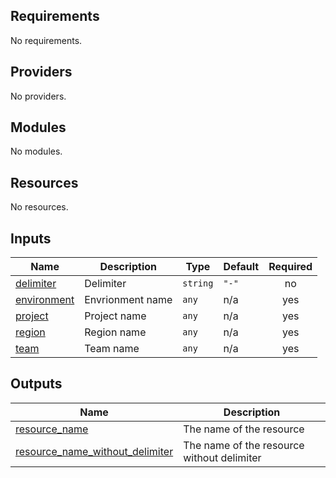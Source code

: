 <!-- BEGIN_TF_DOCS -->
## Requirements

No requirements.

## Providers

No providers.

## Modules

No modules.

## Resources

No resources.

## Inputs

| Name | Description | Type | Default | Required |
|------|-------------|------|---------|:--------:|
| <a name="input_delimiter"></a> [delimiter](#input\_delimiter) | Delimiter | `string` | `"-"` | no |
| <a name="input_environment"></a> [environment](#input\_environment) | Envrionment name | `any` | n/a | yes |
| <a name="input_project"></a> [project](#input\_project) | Project name | `any` | n/a | yes |
| <a name="input_region"></a> [region](#input\_region) | Region name | `any` | n/a | yes |
| <a name="input_team"></a> [team](#input\_team) | Team name | `any` | n/a | yes |

## Outputs

| Name | Description |
|------|-------------|
| <a name="output_resource_name"></a> [resource\_name](#output\_resource\_name) | The name of the resource |
| <a name="output_resource_name_without_delimiter"></a> [resource\_name\_without\_delimiter](#output\_resource\_name\_without\_delimiter) | The name of the resource without delimiter |
<!-- END_TF_DOCS -->